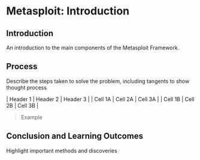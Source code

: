 # Metasploit: Introduction

## Introduction

An introduction to the main components of the Metasploit Framework.

## Process

Describe the steps taken to solve the problem, including tangents to show thought process

| Header 1 | Header 2 | Header 3 |
| Cell 1A  | Cell 2A  | Cell 3A  |
| Cell 1B  | Cell 2B  | Cell 3B  |

> Example

## Conclusion and Learning Outcomes

Highlight important methods and discoveries
